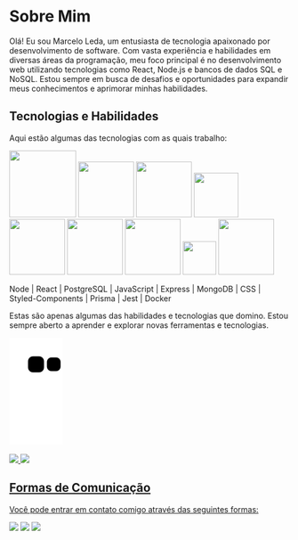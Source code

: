 
<h1>Sobre Mim</h1>

<p>Olá! Eu sou Marcelo Leda, um entusiasta de tecnologia apaixonado por desenvolvimento de software. Com vasta experiência e habilidades em diversas áreas da programação, meu foco principal é no desenvolvimento web utilizando tecnologias como React, Node.js e bancos de dados SQL e NoSQL. Estou sempre em busca de desafios e oportunidades para expandir meus conhecimentos e aprimorar minhas habilidades.</p>

<h2>Tecnologias e Habilidades</h2>
Aqui estão algumas das tecnologias com as quais trabalho:

<img src="https://cdn.jsdelivr.net/gh/devicons/devicon/icons/nodejs/nodejs-original-wordmark.svg" width="120" height="120" />       <img src="https://cdn.jsdelivr.net/gh/devicons/devicon/icons/react/react-original-wordmark.svg" width="100" height="100"/>       <img src="https://cdn.jsdelivr.net/gh/devicons/devicon/icons/javascript/javascript-original.svg" width="100" height="100"/>
<img src="https://cdn.jsdelivr.net/gh/devicons/devicon/icons/express/express-original-wordmark.svg" width="80" height="80"/>
<img src="https://cdn.jsdelivr.net/gh/devicons/devicon/icons/postgresql/postgresql-original-wordmark.svg" width="100" height="100"/>
<img src="https://cdn.jsdelivr.net/gh/devicons/devicon/icons/mongodb/mongodb-original-wordmark.svg" width="100" height="100"/>
<img src="https://cdn.jsdelivr.net/gh/devicons/devicon/icons/css3/css3-original-wordmark.svg" width="100" height="100"/>
<img src="https://cdn.jsdelivr.net/gh/devicons/devicon/icons/jest/jest-plain.svg" width="60" height="60"/>
<img src="https://cdn.jsdelivr.net/gh/devicons/devicon/icons/docker/docker-original-wordmark.svg" width="100" height="100"/>

Node | React | PostgreSQL | JavaScript | Express | MongoDB | CSS | Styled-Components | Prisma | Jest | Docker


Estas são apenas algumas das habilidades e tecnologias que domino. Estou sempre aberto a aprender e explorar novas ferramentas e tecnologias.

![Snake animation](https://github.com/Marceloleda/Marceloleda/blob/output/github-contribution-grid-snake.svg)

<div>
<a href="https://github.com/Marceloleda">
<img height="180em" src="https://github-readme-stats.vercel.app/api/top-langs/?username=Marceloleda&layout=compact&langs_count=7&theme=transparent"/>
<img height="180em" src="https://github-readme-stats.vercel.app/api?username=Marceloleda&show_icons=true&theme=transparent&include_all_commits=true&count_private=true"/>
</div>

  <h2>Formas de Comunicação</h2>
  
Você pode entrar em contato comigo através das seguintes formas:
  
  
<div>
<a href = "mailto:marcelo.leda@icomp.ufam.edu.br"><img src="https://img.shields.io/badge/Gmail-D14836?style=for-the-badge&logo=gmail&logoColor=white" target="_blank"></a>
<a href="https://www.linkedin.com/in/marcelo-leda/" target="_blank"><img src="https://img.shields.io/badge/-LinkedIn-%230077B5?style=for-the-badge&logo=linkedin&logoColor=white" target="_blank"></a>
<a href="https://github.com/Marceloleda" target="_blank"><img src="https://img.shields.io/badge/-Instagram-%23E4405F?style=for-the-badge&logo=instagram&logoColor=white" target="_blank"></a>
</div>
  

